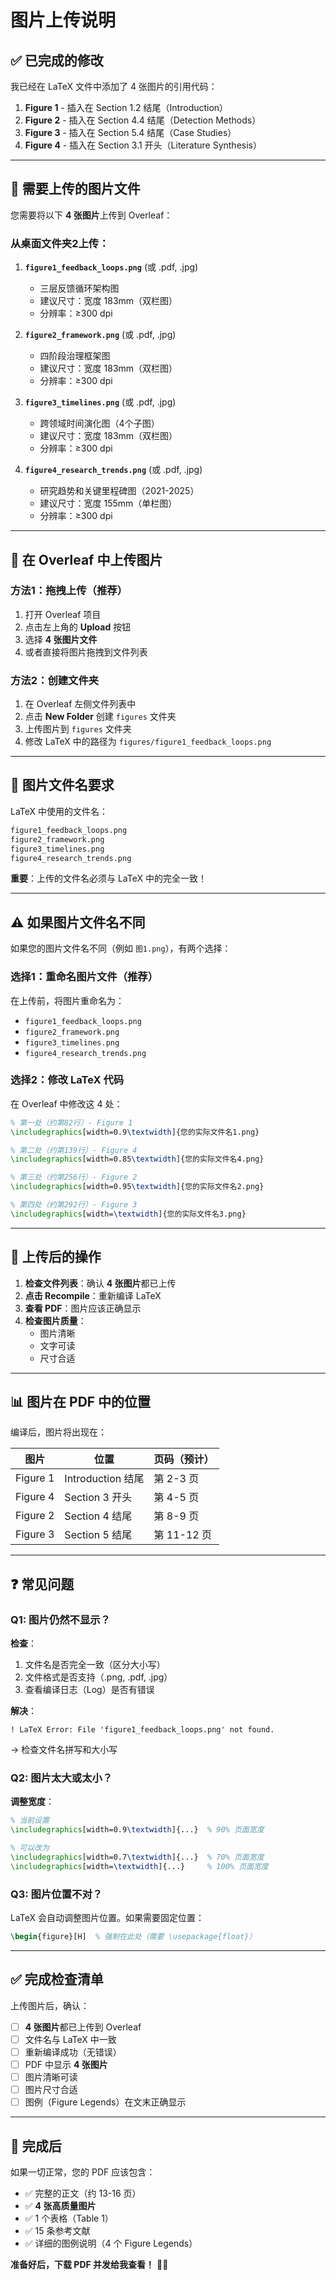 # 图片上传说明

## ✅ 已完成的修改

我已经在 LaTeX 文件中添加了 4 张图片的引用代码：

1. **Figure 1** - 插入在 Section 1.2 结尾（Introduction）
2. **Figure 2** - 插入在 Section 4.4 结尾（Detection Methods）
3. **Figure 3** - 插入在 Section 5.4 结尾（Case Studies）
4. **Figure 4** - 插入在 Section 3.1 开头（Literature Synthesis）

---

## 📁 需要上传的图片文件

您需要将以下 **4 张图片**上传到 Overleaf：

### 从桌面文件夹2上传：

1. **`figure1_feedback_loops.png`** (或 .pdf, .jpg)
   - 三层反馈循环架构图
   - 建议尺寸：宽度 183mm（双栏图）
   - 分辨率：≥300 dpi

2. **`figure2_framework.png`** (或 .pdf, .jpg)
   - 四阶段治理框架图
   - 建议尺寸：宽度 183mm（双栏图）
   - 分辨率：≥300 dpi

3. **`figure3_timelines.png`** (或 .pdf, .jpg)
   - 跨领域时间演化图（4个子图）
   - 建议尺寸：宽度 183mm（双栏图）
   - 分辨率：≥300 dpi

4. **`figure4_research_trends.png`** (或 .pdf, .jpg)
   - 研究趋势和关键里程碑图（2021-2025）
   - 建议尺寸：宽度 155mm（单栏图）
   - 分辨率：≥300 dpi

---

## 🚀 在 Overleaf 中上传图片

### 方法1：拖拽上传（推荐）

1. 打开 Overleaf 项目
2. 点击左上角的 **Upload** 按钮
3. 选择 **4 张图片文件**
4. 或者直接将图片拖拽到文件列表

### 方法2：创建文件夹

1. 在 Overleaf 左侧文件列表中
2. 点击 **New Folder** 创建 `figures` 文件夹
3. 上传图片到 `figures` 文件夹
4. 修改 LaTeX 中的路径为 `figures/figure1_feedback_loops.png`

---

## 📝 图片文件名要求

LaTeX 中使用的文件名：
```latex
figure1_feedback_loops.png
figure2_framework.png
figure3_timelines.png
figure4_research_trends.png
```

**重要**：上传的文件名必须与 LaTeX 中的完全一致！

---

## ⚠️ 如果图片文件名不同

如果您的图片文件名不同（例如 `图1.png`），有两个选择：

### 选择1：重命名图片文件（推荐）
在上传前，将图片重命名为：
- `figure1_feedback_loops.png`
- `figure2_framework.png`
- `figure3_timelines.png`
- `figure4_research_trends.png`

### 选择2：修改 LaTeX 代码
在 Overleaf 中修改这 4 处：
```latex
% 第一处（约第82行）- Figure 1
\includegraphics[width=0.9\textwidth]{您的实际文件名1.png}

% 第二处（约第139行）- Figure 4
\includegraphics[width=0.85\textwidth]{您的实际文件名4.png}

% 第三处（约第256行）- Figure 2
\includegraphics[width=0.95\textwidth]{您的实际文件名2.png}

% 第四处（约第292行）- Figure 3
\includegraphics[width=\textwidth]{您的实际文件名3.png}
```

---

## 🔧 上传后的操作

1. **检查文件列表**：确认 **4 张图片**都已上传
2. **点击 Recompile**：重新编译 LaTeX
3. **查看 PDF**：图片应该正确显示
4. **检查图片质量**：
   - 图片清晰
   - 文字可读
   - 尺寸合适

---

## 📊 图片在 PDF 中的位置

编译后，图片将出现在：

| 图片 | 位置 | 页码（预计） |
|------|------|-------------|
| Figure 1 | Introduction 结尾 | 第 2-3 页 |
| Figure 4 | Section 3 开头 | 第 4-5 页 |
| Figure 2 | Section 4 结尾 | 第 8-9 页 |
| Figure 3 | Section 5 结尾 | 第 11-12 页 |

---

## ❓ 常见问题

### Q1: 图片仍然不显示？

**检查**：
1. 文件名是否完全一致（区分大小写）
2. 文件格式是否支持（.png, .pdf, .jpg）
3. 查看编译日志（Log）是否有错误

**解决**：
```
! LaTeX Error: File 'figure1_feedback_loops.png' not found.
```
→ 检查文件名拼写和大小写

### Q2: 图片太大或太小？

**调整宽度**：
```latex
% 当前设置
\includegraphics[width=0.9\textwidth]{...}  % 90% 页面宽度

% 可以改为
\includegraphics[width=0.7\textwidth]{...}  % 70% 页面宽度
\includegraphics[width=\textwidth]{...}     % 100% 页面宽度
```

### Q3: 图片位置不对？

LaTeX 会自动调整图片位置。如果需要固定位置：
```latex
\begin{figure}[H]  % 强制在此处（需要 \usepackage{float}）
```

---

## ✅ 完成检查清单

上传图片后，确认：

- [ ] **4 张图片**都已上传到 Overleaf
- [ ] 文件名与 LaTeX 中一致
- [ ] 重新编译成功（无错误）
- [ ] PDF 中显示 **4 张图片**
- [ ] 图片清晰可读
- [ ] 图片尺寸合适
- [ ] 图例（Figure Legends）在文末正确显示

---

## 🎉 完成后

如果一切正常，您的 PDF 应该包含：
- ✅ 完整的正文（约 13-16 页）
- ✅ **4 张高质量图片**
- ✅ 1 个表格（Table 1）
- ✅ 15 条参考文献
- ✅ 详细的图例说明（4 个 Figure Legends）

**准备好后，下载 PDF 并发给我查看！** 📄✨

